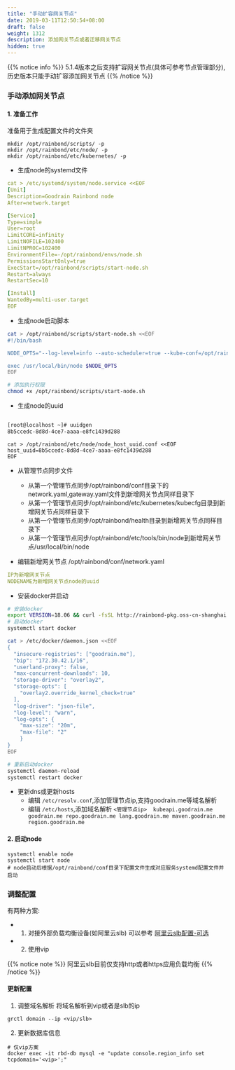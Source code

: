 ```yaml
---
title: "手动扩容网关节点"
date: 2019-03-11T12:50:54+08:00
draft: false
weight: 1312
description: 添加网关节点或者迁移网关节点
hidden: true
---
```


{{% notice info %}}
5.1.4版本之后支持扩容网关节点(具体可参考节点管理部分),历史版本只能手动扩容添加网关节点
{{% /notice %}}

### 手动添加网关节点

#### 1. 准备工作

准备用于生成配置文件的文件夹

```
mkdir /opt/rainbond/scripts/ -p
mkdir /opt/rainbond/etc/node/ -p
mkdir /opt/rainbond/etc/kubernetes/ -p
```

- 生成node的systemd文件

```yaml
cat > /etc/systemd/system/node.service <<EOF
[Unit]
Description=Goodrain Rainbond node
After=network.target

[Service]
Type=simple
User=root
LimitCORE=infinity
LimitNOFILE=102400
LimitNPROC=102400
EnvironmentFile=-/opt/rainbond/envs/node.sh
PermissionsStartOnly=true
ExecStart=/opt/rainbond/scripts/start-node.sh
Restart=always
RestartSec=10

[Install]
WantedBy=multi-user.target
EOF
```

* 生成node启动脚本

```bash
cat > /opt/rainbond/scripts/start-node.sh <<EOF
#!/bin/bash

NODE_OPTS="--log-level=info --auto-scheduler=true --kube-conf=/opt/rainbond/etc/kubernetes/kubecfg/admin.kubeconfig --etcd=http://<管理节点ip>:2379   --hostIP=<本机ip> --run-mode worker --noderule gateway"

exec /usr/local/bin/node $NODE_OPTS
EOF

# 添加执行权限
chmod +x /opt/rainbond/scripts/start-node.sh
```

* 生成node的uuid

```bash

[root@localhost ~]# uuidgen
8b5ccedc-8d8d-4ce7-aaaa-e8fc1439d288
```

```
cat > /opt/rainbond/etc/node/node_host_uuid.conf <<EOF
host_uuid=8b5ccedc-8d8d-4ce7-aaaa-e8fc1439d288
EOF

```

* 从管理节点同步文件
    * 从第一个管理节点同步/opt/rainbond/conf目录下的network.yaml,gateway.yaml文件到新增网关节点同样目录下
    * 从第一个管理节点同步/opt/rainbond/etc/kubernetes/kubecfg目录到新增网关节点同样目录下
    * 从第一个管理节点同步/opt/rainbond/health目录到新增网关节点同样目录下
    * 从第一个管理节点同步/opt/rainbond/etc/tools/bin/node到新增网关节点/usr/local/bin/node

* 编辑新增网关节点 /opt/rainbond/conf/network.yaml

```yaml
IP为新增网关节点
NODENAME为新增网关节点node的uuid
```

* 安装docker并启动

```bash
# 安装docker
export VERSION=18.06 && curl -fsSL http://rainbond-pkg.oss-cn-shanghai.aliyuncs.com/releases/docker/install-docker.sh | bash -s docker 
# 启动docker
systemctl start docker

cat > /etc/docker/daemon.json <<EOF
{
  "insecure-registries": ["goodrain.me"],
  "bip": "172.30.42.1/16",
  "userland-proxy": false,
  "max-concurrent-downloads": 10,
  "storage-driver": "overlay2",
  "storage-opts": [
    "overlay2.override_kernel_check=true"
  ],
  "log-driver": "json-file",
  "log-level": "warn",
  "log-opts": {
    "max-size": "20m",
    "max-file": "2"
    }
}
EOF

# 重新启动docker
systemctl daemon-reload
systemctl restart docker
```

* 更新dns或更新hosts
    * 编辑 `/etc/resolv.conf`,添加管理节点ip,支持goodrain.me等域名解析
    * 编辑 `/etc/hosts`,添加域名解析
 `<管理节点ip>  kubeapi.goodrain.me goodrain.me repo.goodrain.me lang.goodrain.me maven.goodrain.me region.goodrain.me`

#### 2. 启动node

```
systemctl enable node
systemctl start node
# node启动后根据/opt/rainbond/conf目录下配置文件生成对应服务systemd配置文件并启动
```


### 调整配置

有两种方案:

- 1. 对接外部负载均衡设备(如阿里云slb) 可以参考 [阿里云slb配置-可选](/docs/user-operations/install/install-base-alicloud/#2-5-阿里云slb配置-可选)
- 2. 使用vip

{{% notice note %}}
阿里云slb目前仅支持http或者https应用负载均衡
{{% /notice %}}

#### 更新配置

1. 调整域名解析 将域名解析到vip或者是slb的ip

```
grctl domain --ip <vip/slb>
```

2. 更新数据库信息

```
# 仅vip方案
docker exec -it rbd-db mysql -e "update console.region_info set tcpdomain='<vip>';"
```

